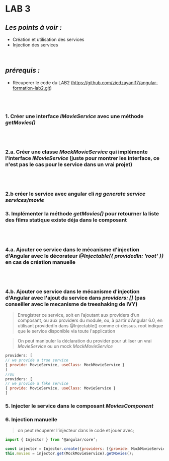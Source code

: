 # LAB 3
## _Les points à voir :_

- Création et utilisation des services
- Injection des services

<br/>

## _prérequis :_

- Récuperer le code du LAB2 (https://github.com/ziedzayani17/angular-formation-lab2.git)
<br/>
<br/>

### 1. Créer une interface *IMovieService* avec une méthode *getMovies()*

<br/>
<br/>
  
### 2.a. Créer une classe *MockMovieService* qui implémente l'interface *IMovieService* (juste pour montrer les interface, ce n'est pas le cas pour  le service dans un vrai projet)

<br/>
<br/>

### 2.b créer le service avec angular cli *ng generate service services/movie*

### 3. Implémenter la méthode *getMovies()* pour retourner la liste des films statique existe déja dans le composant

<br/>
<br/>

### 4.a. Ajouter ce service dans le mécanisme d'injection d'Angular avec le décorateur *@Injectable({ providedIn: 'root' })* en cas de création manuelle

<br/>
<br/>

### 4.b. Ajouter ce service dans le mécanisme d'injection d'Angular avec l'ajout du service dans *providers: []* (pas conseiller avec le mecanisme de treeshaking de IVY)


>Enregistrer ce service, soit en l’ajoutant aux providers d’un composant, ou aux
>providers du module, ou, à partir d’Angular 6.0, en utilisant providedIn dans @Injectable() comme
>ci-dessus.
>root indique que le service disponible via toute l'application
>

>On peut manipuler la déclaration du provider pour utiliser un vrai *MovieService* ou un mock *MockMovieService* 
```js
providers: [
// we provide a true service
{ provide: MovieService, useClass: MockMovieService }
]
//ou
providers: [
// we provide a fake service
{ provide: MovieService, useClass: MovieService }
]
```

### 5. Injecter le service dans le composant *MoviesComponent*

### 6. Injection manuelle 
>on peut récuperer l'injecteur dans le code et jouer avec;
>
```js
import { Injector } from ‘@angular/core’;

const injector = Injector.create({providers: [{provide: MockMovieService, deps: []}]});
this.movies = injector.get(MockMovieService).getMovies();
```





